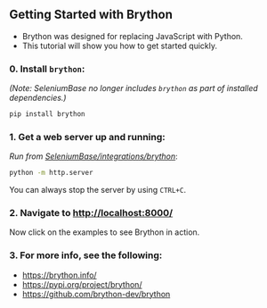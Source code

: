 ## Getting Started with Brython

* Brython was designed for replacing JavaScript with Python.
* This tutorial will show you how to get started quickly.

### 0. Install ``brython``:

<i>(Note: SeleniumBase no longer includes ``brython`` as part of installed dependencies.)</i>

```bash
pip install brython
```

### 1. Get a web server up and running:

<i>Run from [SeleniumBase/integrations/brython](https://github.com/seleniumbase/SeleniumBase/tree/master/integrations/brython)</i>:

```bash
python -m http.server
```
You can always stop the server by using ``CTRL+C``.

### 2. Navigate to [http://localhost:8000/](http://localhost:8000/)

Now click on the examples to see Brython in action.

### 3. For more info, see the following:

* https://brython.info/
* https://pypi.org/project/brython/
* https://github.com/brython-dev/brython
